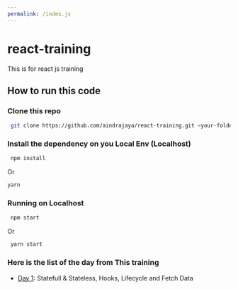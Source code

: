 ```yaml
---
permalink: /index.js
---
```


# react-training
This is for react js training

## How to run this code

### Clone this repo
```bash
 git clone https://github.com/aindrajaya/react-training.git <your-folder-name>
```

### Install the dependency on you Local Env (Localhost)
```bash
 npm install
```
Or
```bash
yarn 
```

### Running on Localhost
```bash
 npm start
```
Or
```bash
 yarn start
```

### Here is the list of the day from This training
- [Day 1](https://github.com/aindrajaya/react-training/tree/day1): Statefull & Stateless, Hooks, Lifecycle and Fetch Data

